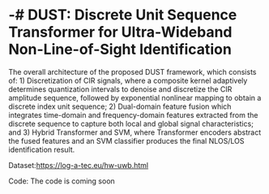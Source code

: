 # -# DUST: Discrete Unit Sequence Transformer for Ultra-Wideband Non-Line-of-Sight Identification


The overall architecture of the proposed DUST framework, which consists of: 1) Discretization of CIR signals, where a composite kernel adaptively determines quantization intervals to denoise and discretize the CIR amplitude sequence, followed by exponential nonlinear mapping to obtain a discrete index unit sequence; 2) Dual-domain feature fusion which integrates time-domain and frequency-domain features extracted from the discrete sequence to capture both local and global signal characteristics; and 3) Hybrid Transformer and SVM, where Transformer encoders abstract the fused features and an SVM classifier produces the final NLOS/LOS identification result.


Dataset:https://log-a-tec.eu/hw-uwb.html

Code:
The code is coming soon
